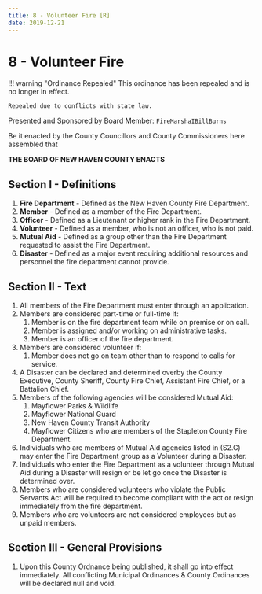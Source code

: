 ```yaml
---
title: 8 - Volunteer Fire [R]
date: 2019-12-21
---
```

# 8 - Volunteer Fire

!!! warning "Ordinance Repealed"
    This ordinance has been repealed and is no longer in effect.

    Repealed due to conflicts with state law.

Presented and Sponsored by Board Member: `FireMarshaIBillBurns`

Be it enacted by the County Councillors and County Commissioners here assembled that

__**THE BOARD OF NEW HAVEN COUNTY ENACTS**__

<div class="list-county" markdown="1">

## Section I - Definitions

1. **Fire Department** - Defined as the New Haven County Fire Department.
2. **Member** - Defined as a member of the Fire Department.
3. **Officer** - Defined as a Lieutenant or higher rank in the Fire Department.
4. **Volunteer** - Defined as a member, who is not an officer, who is not paid.
5. **Mutual Aid** - Defined as a group other than the Fire Department requested to assist the Fire Department.
6. **Disaster** - Defined as a major event requiring additional resources and personnel the fire department cannot provide.

## Section II - Text

1. All members of the Fire Department must enter through an application.
2. Members are considered part-time or full-time if:
    1. Member is on the fire department team while on premise or on call.
    2. Member is assigned and/or working on administrative tasks.
    3. Member is an officer of the fire department.
3. Members are considered volunteer if:
    1. Member does not go on team other than to respond to calls for service.
4. A Disaster can be declared and determined overby the County Executive, County Sheriff, County Fire Chief, Assistant Fire Chief, or a Battalion Chief.
5. Members of the following agencies will be considered Mutual Aid:
    1. Mayflower Parks & Wildlife
    2. Mayflower National Guard
    3. New Haven County Transit Authority
    4. Mayflower Citizens who are members of the Stapleton County Fire Department.
6. Individuals who are members of Mutual Aid agencies listed in (S2.C) may enter the Fire Department group as a Volunteer during a Disaster.
7. Individuals who enter the Fire Department as a volunteer through Mutual Aid during a Disaster will resign or be let go once the Disaster is determined over.
8. Members who are considered volunteers who violate the Public Servants Act will be required to become compliant with the act or resign immediately from the fire department.
9. Members who are volunteers are not considered employees but as unpaid members.

## Section III - General Provisions

1. Upon this County Ordnance being published, it shall go into effect immediately. All conflicting Municipal Ordinances & County Ordinances will be declared null and void.

</div>
